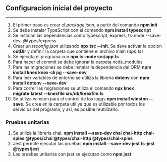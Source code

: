 ## Configuracion inicial del proyecto
---

1. El primer paso es crear el *package.json*, a partir del comando **npm init** 
2. Se debe instalar TypeScript con el comando **npm install typescript**
3. Se instalan las dependencias como typescript, express, ts-node --save-dev, @types/express
4. Crear un *tsconfig.json* utilizando **npx tsc --init**. Se deve activar la opcion **outDir** y definir la carpeta que contiene el archivo main (*app.ts*)
5. Se ejecuta el programa con **npx ts-node src/app.ts**
6. Para hacer el commit se debe ignorar la carpeta node_modules
7. Para las migraciones se debe instalar la dependencia del ORM **npm install knex knex-cli pg --save-dev**
8. Para leer variables de entorno se utiliza la libreria **dotenv** con **npm install dotenv --save-dev**
9. Para correr las migraciones se utiliza el comando **npx knex migrate:latest --knexfile src/db/knexfile.ts**
10. Se utiliza winston para el control de los loggs **npm install winston --save**. Se crea en la carpeta util ya que es utilizable por todos los servicios del programa, y así, es posible reutilizarlo.


### Pruebas unitarias

1. Se utiliza la libreria chai. **npm install --save-dev  chai chai-http chai-spies @types/chai @types/chai-http @types/chai-spies**
2. Jest permite ejecutar las pruebas **npm install --save-dev jest ts-jest @types/jest**
3. Las pruebas unitarias con jest se ejecutan como **npm jest**
